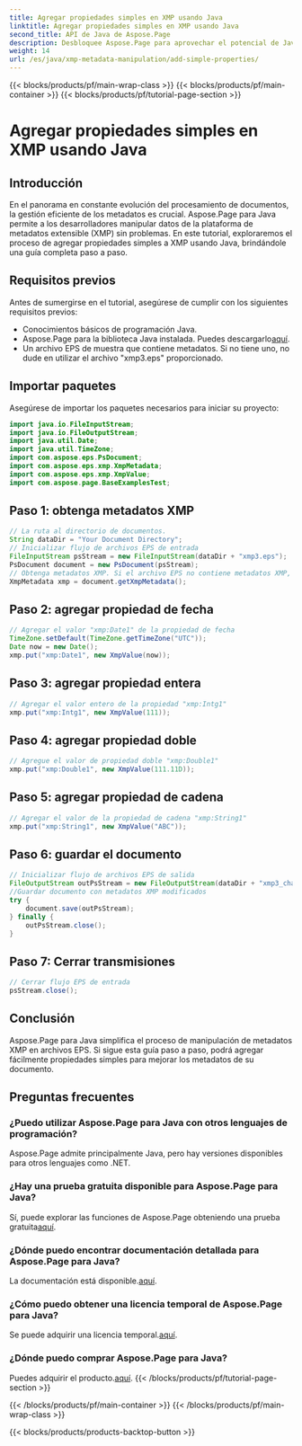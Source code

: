 ```yaml
---
title: Agregar propiedades simples en XMP usando Java
linktitle: Agregar propiedades simples en XMP usando Java
second_title: API de Java de Aspose.Page
description: Desbloquee Aspose.Page para aprovechar el potencial de Java con nuestra guía sobre cómo agregar propiedades a los metadatos XMP en archivos EPS. ¡Mejore el procesamiento de documentos sin esfuerzo!
weight: 14
url: /es/java/xmp-metadata-manipulation/add-simple-properties/
---
```


{{< blocks/products/pf/main-wrap-class >}}
{{< blocks/products/pf/main-container >}}
{{< blocks/products/pf/tutorial-page-section >}}

# Agregar propiedades simples en XMP usando Java

## Introducción
En el panorama en constante evolución del procesamiento de documentos, la gestión eficiente de los metadatos es crucial. Aspose.Page para Java permite a los desarrolladores manipular datos de la plataforma de metadatos extensible (XMP) sin problemas. En este tutorial, exploraremos el proceso de agregar propiedades simples a XMP usando Java, brindándole una guía completa paso a paso.
## Requisitos previos
Antes de sumergirse en el tutorial, asegúrese de cumplir con los siguientes requisitos previos:
- Conocimientos básicos de programación Java.
-  Aspose.Page para la biblioteca Java instalada. Puedes descargarlo[aquí](https://releases.aspose.com/page/java/).
- Un archivo EPS de muestra que contiene metadatos. Si no tiene uno, no dude en utilizar el archivo "xmp3.eps" proporcionado.
## Importar paquetes
Asegúrese de importar los paquetes necesarios para iniciar su proyecto:
```java
import java.io.FileInputStream;
import java.io.FileOutputStream;
import java.util.Date;
import java.util.TimeZone;
import com.aspose.eps.PsDocument;
import com.aspose.eps.xmp.XmpMetadata;
import com.aspose.eps.xmp.XmpValue;
import com.aspose.page.BaseExamplesTest;
```
## Paso 1: obtenga metadatos XMP
```java
// La ruta al directorio de documentos.
String dataDir = "Your Document Directory";
// Inicializar flujo de archivos EPS de entrada
FileInputStream psStream = new FileInputStream(dataDir + "xmp3.eps");
PsDocument document = new PsDocument(psStream);
// Obtenga metadatos XMP. Si el archivo EPS no contiene metadatos XMP, obtenemos uno nuevo lleno de valores de los comentarios de metadatos de PS (%%Creator, %%CreateDate, %%Title, etc.)
XmpMetadata xmp = document.getXmpMetadata();
```
## Paso 2: agregar propiedad de fecha
```java
// Agregar el valor "xmp:Date1" de la propiedad de fecha
TimeZone.setDefault(TimeZone.getTimeZone("UTC"));
Date now = new Date();
xmp.put("xmp:Date1", new XmpValue(now));
```
## Paso 3: agregar propiedad entera
```java
// Agregar el valor entero de la propiedad "xmp:Intg1"
xmp.put("xmp:Intg1", new XmpValue(111));
```
## Paso 4: agregar propiedad doble
```java
// Agregue el valor de propiedad doble "xmp:Double1"
xmp.put("xmp:Double1", new XmpValue(111.11D));
```
## Paso 5: agregar propiedad de cadena
```java
// Agregar el valor de la propiedad de cadena "xmp:String1"
xmp.put("xmp:String1", new XmpValue("ABC"));
```
## Paso 6: guardar el documento
```java
// Inicializar flujo de archivos EPS de salida
FileOutputStream outPsStream = new FileOutputStream(dataDir + "xmp3_changed.eps");
//Guardar documento con metadatos XMP modificados
try {
    document.save(outPsStream);
} finally {
    outPsStream.close();
}
```
## Paso 7: Cerrar transmisiones
```java
// Cerrar flujo EPS de entrada
psStream.close();
```
## Conclusión
Aspose.Page para Java simplifica el proceso de manipulación de metadatos XMP en archivos EPS. Si sigue esta guía paso a paso, podrá agregar fácilmente propiedades simples para mejorar los metadatos de su documento.
## Preguntas frecuentes
### ¿Puedo utilizar Aspose.Page para Java con otros lenguajes de programación?
Aspose.Page admite principalmente Java, pero hay versiones disponibles para otros lenguajes como .NET.
### ¿Hay una prueba gratuita disponible para Aspose.Page para Java?
 Sí, puede explorar las funciones de Aspose.Page obteniendo una prueba gratuita[aquí](https://releases.aspose.com/).
### ¿Dónde puedo encontrar documentación detallada para Aspose.Page para Java?
 La documentación está disponible.[aquí](https://reference.aspose.com/page/java/).
### ¿Cómo puedo obtener una licencia temporal de Aspose.Page para Java?
 Se puede adquirir una licencia temporal.[aquí](https://purchase.aspose.com/temporary-license/).
### ¿Dónde puedo comprar Aspose.Page para Java?
 Puedes adquirir el producto.[aquí](https://purchase.aspose.com/buy).
{{< /blocks/products/pf/tutorial-page-section >}}

{{< /blocks/products/pf/main-container >}}
{{< /blocks/products/pf/main-wrap-class >}}

{{< blocks/products/products-backtop-button >}}
